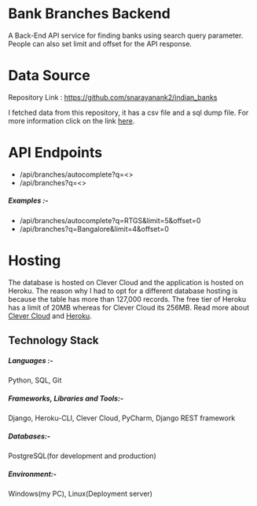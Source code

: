 # Bank Branches Backend
A Back-End API service for finding banks using search query parameter. People can also set limit and offset for the API response.

# Data Source
Repository Link : https://github.com/snarayanank2/indian_banks

I fetched data from this repository, it has a csv file and a sql dump file. For more information click on the link [here](https://github.com/snarayanank2/indian_banks).

# API Endpoints
 * /api/branches/autocomplete?q=<>
 * /api/branches?q=<>

##### Examples :-
 * /api/branches/autocomplete?q=RTGS&limit=5&offset=0
 * /api/branches?q=Bangalore&limit=4&offset=0

# Hosting
The database is hosted on Clever Cloud and the application is hosted on Heroku. The reason why I had to opt for a different database hosting is because the table has more than 127,000 records. The free tier of Heroku has a limit of 20MB whereas for Clever Cloud its 256MB. Read more about [Clever Cloud](https://www.clever-cloud.com/en/) and [Heroku](https://www.heroku.com/).

## Technology Stack
##### Languages :-
Python, SQL, Git

##### Frameworks, Libraries and Tools:-
Django, Heroku-CLI, Clever Cloud, PyCharm, Django REST framework

##### Databases:-
PostgreSQL(for development and production)

##### Environment:-
Windows(my PC), Linux(Deployment server)

